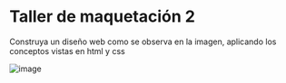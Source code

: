 # Taller de maquetación 2

Construya un diseño web como se observa en la imagen, aplicando los conceptos vistas en html y css

![image](https://github.com/crodrigr/diseno-web-avanzado-uts-2023-02/assets/31961588/03a6f1fa-4a5e-406d-9648-2212042ffc13)


